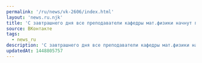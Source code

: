 ```yaml
---
permalink: '/ru/news/vk-2606/index.html'
layout: 'news.ru.njk'
title: 'С завтрашнего дня все преподаватели кафедры мат.физики начнут принимать задолжности. Напомним, …'
source: ВКонтакте
tags:
  - news_ru
description: 'С завтрашнего дня все преподаватели кафедры мат.физики начнут принимать задолжности. Напомним, …'
updatedAt: 1448805757
---
```

